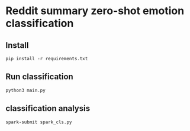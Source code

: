 # Reddit summary zero-shot emotion classification

## Install 

```
pip install -r requirements.txt
```


## Run classification
```
python3 main.py
```

## classification analysis
```
spark-submit spark_cls.py
```